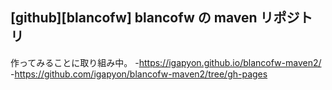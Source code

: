 ## [github][blancofw] blancofw の maven リポジトリ

作ってみることに取り組み中。
-https://igapyon.github.io/blancofw-maven2/
-https://github.com/igapyon/blancofw-maven2/tree/gh-pages

